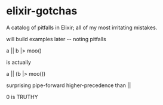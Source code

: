 # elixir-gotchas
A catalog of pitfalls in Elixir; all of my most irritating mistakes.

will build examples later -- noting pitfalls

a || b
|> moo()

is actually

a || (b |> moo())

surprising pipe-forward higher-precedence than ||



0 is TRUTHY





